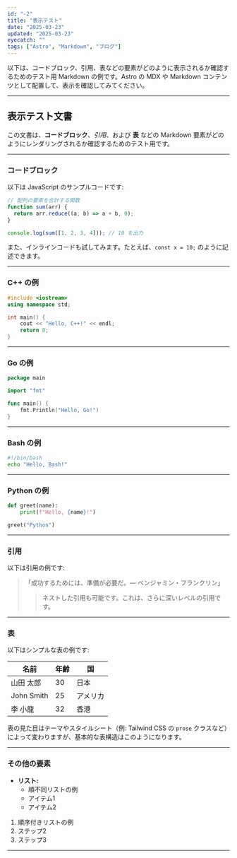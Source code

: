 ```yaml
---
id: "-2"
title: "表示テスト"
date: "2025-03-23"
updated: "2025-03-23"
eyecatch: ""
tags: ["Astro", "Markdown", "ブログ"]
---
```


以下は、コードブロック、引用、表などの要素がどのように表示されるか確認するためのテスト用 Markdown の例です。Astro の MDX や Markdown コンテンツとして配置して、表示を確認してみてください。

---

## 表示テスト文書

この文書は、**コードブロック**、*引用*、および **表** などの Markdown 要素がどのようにレンダリングされるか確認するためのテスト用です。

---

### コードブロック

以下は JavaScript のサンプルコードです:

```js
// 配列の要素を合計する関数
function sum(arr) {
  return arr.reduce((a, b) => a + b, 0);
}

console.log(sum([1, 2, 3, 4])); // 10 を出力
```

また、インラインコードも試してみます。たとえば、`const x = 10;` のように記述できます。

---

### C++ の例

```cpp
#include <iostream>
using namespace std;

int main() {
    cout << "Hello, C++!" << endl;
    return 0;
}
```

---

### Go の例

```go
package main

import "fmt"

func main() {
    fmt.Println("Hello, Go!")
}
```

---

### Bash の例

```bash
#!/bin/bash
echo "Hello, Bash!"
```

---

### Python の例

```python
def greet(name):
    print(f"Hello, {name}!")

greet("Python")
```

---

### 引用

以下は引用の例です:

> 「成功するためには、準備が必要だ。― ベンジャミン・フランクリン」
>
> > ネストした引用も可能です。これは、さらに深いレベルの引用です。

---

### 表

以下はシンプルな表の例です:

| 名前       | 年齢 | 国      |
| ---------- | ---- | ------- |
| 山田 太郎  | 30   | 日本    |
| John Smith | 25   | アメリカ |
| 李 小龍    | 32   | 香港    |

表の見た目はテーマやスタイルシート（例: Tailwind CSS の `prose` クラスなど）によって変わりますが、基本的な表構造はこのようになります。

---

### その他の要素

- **リスト:**  
  - 順不同リストの例
  - アイテム1
  - アイテム2

1. 順序付きリストの例
2. ステップ2
3. ステップ3

---
